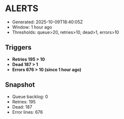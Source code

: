 # ALERTS

- Generated: 2025-10-09T18:40:05Z
- Window: 1 hour ago
- Thresholds: queue>20, retries>10, dead>1, errors>10

## Triggers
- **Retries 195 > 10**
- **Dead 187 > 1**
- **Errors 676 > 10 (since 1 hour ago)**

## Snapshot
- Queue backlog: 0
- Retries: 195
- Dead: 187
- Error lines: 676
